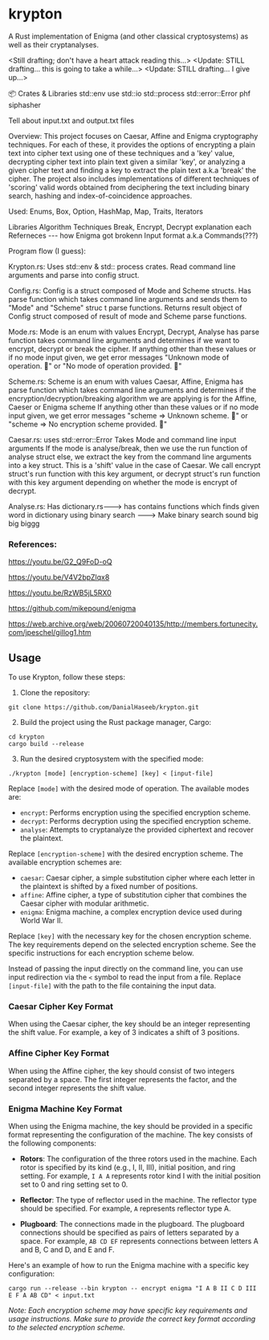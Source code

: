 # krypton
A Rust implementation of Enigma (and other classical cryptosystems) as well as their cryptanalyses.

<Still drafting; don't have a heart attack reading this...>
<Update: STILL drafting... this is going to take a while...>
<Update: STILL drafting... I give up...>

📦 Crates & Libraries
std::env
use std::io
std::process
std::error::Error
phf
siphasher


Tell about input.txt and output.txt files



Overview:
This project focuses on Caesar, Affine and Enigma cryptography techniques. For each of these, it provides the options of encrypting a plain text into cipher text using one of these techniques and a 'key' value, decrypting cipher text into plain text given a similar 'key', or analyzing a given cipher text and finding a key to extract the plain text a.k.a 'break' the cipher. The project also includes implementations of different techniques of 'scoring' valid words obtained from deciphering the text including binary search, hashing and index-of-coincidence approaches.



Used:
Enums, Box, Option, HashMap, Map, Traits, Iterators

Libraries
Algorithm
Techniques
Break, Encrypt, Decrypt explanation each
Referneces --- how Enigma got brokenn
Input format a.k.a Commands(???)


Program flow (I guess):

Krypton.rs:
Uses std::env & std:: process crates.
Read command line arguments and parse into config struct.

Config.rs:
Config is a struct composed of Mode and Scheme structs.
Has parse function which takes command line arguments and sends them to "Mode" and "Scheme" struc t parse functions.
Returns result object of Config struct composed of result of mode and Scheme parse functions.

Mode.rs:
Mode is an enum with values Encrypt, Decrypt, Analyse
has parse function takes command line arguments and determines if we want to encrypt, decrypt or break the cipher.
If anything other than these values or if no mode input given, we get error messages "Unknown mode of operation. 🤔" or "No mode of operation provided. 🧐"

Scheme.rs:
Scheme is an enum with values Caesar, Affine, Enigma
has parse function which takes command line arguments and determines if the encryption/decryption/breaking algorithm we are applying is for the Affine, Caeser or Enigma scheme
If anything other than these values or if no mode input given, we get error messages "scheme => Unknown scheme. 🤔" or "scheme => No encryption scheme provided. 🧐"

Caesar.rs:
uses std::error::Error
Takes Mode and command line input arguments
If the mode is analyse/break, then we use the run function of analyse struct
else, we extract the key from the command line arguments into a key struct.
This is a 'shift' value in the case of Caesar.
We call encrypt struct's run function with this key argument, or decrypt struct's run function with this key argument depending on whether the mode is encrypt of decrypt.


Analyse.rs:
Has dictionary.rs---> has contains functions which finds given word in dictionary using binary search ---> Make binary search sound big big biggg

### References:

https://youtu.be/G2_Q9FoD-oQ

https://youtu.be/V4V2bpZlqx8

https://youtu.be/RzWB5jL5RX0

https://github.com/mikepound/enigma

https://web.archive.org/web/20060720040135/http://members.fortunecity.com/jpeschel/gillog1.htm

## Usage

To use Krypton, follow these steps:

1. Clone the repository:

```shell
git clone https://github.com/DanialHaseeb/krypton.git
```

2. Build the project using the Rust package manager, Cargo:

```shell
cd krypton
cargo build --release
```

3. Run the desired cryptosystem with the specified mode:

```shell
./krypton [mode] [encryption-scheme] [key] < [input-file]
```

Replace `[mode]` with the desired mode of operation. The available modes are:

- `encrypt`: Performs encryption using the specified encryption scheme.
- `decrypt`: Performs decryption using the specified encryption scheme.
- `analyse`: Attempts to cryptanalyze the provided ciphertext and recover the plaintext.

Replace `[encryption-scheme]` with the desired encryption scheme. The available encryption schemes are:

- `caesar`: Caesar cipher, a simple substitution cipher where each letter in the plaintext is shifted by a fixed number of positions.
- `affine`: Affine cipher, a type of substitution cipher that combines the Caesar cipher with modular arithmetic.
- `enigma`: Enigma machine, a complex encryption device used during World War II.

Replace `[key]` with the necessary key for the chosen encryption scheme. The key requirements depend on the selected encryption scheme. See the specific instructions for each encryption scheme below.

Instead of passing the input directly on the command line, you can use input redirection via the `<` symbol to read the input from a file. Replace `[input-file]` with the path to the file containing the input data.

### Caesar Cipher Key Format

When using the Caesar cipher, the key should be an integer representing the shift value. For example, a key of 3 indicates a shift of 3 positions.

### Affine Cipher Key Format

When using the Affine cipher, the key should consist of two integers separated by a space. The first integer represents the factor, and the second integer represents the shift value.

### Enigma Machine Key Format

When using the Enigma machine, the key should be provided in a specific format representing the configuration of the machine. The key consists of the following components:

- **Rotors**: The configuration of the three rotors used in the machine. Each rotor is specified by its kind (e.g., I, II, III), initial position, and ring setting. For example, `I A A` represents rotor kind I with the initial position set to 0 and ring setting set to 0.

- **Reflector**: The type of reflector used in the machine. The reflector type should be specified. For example, `A` represents reflector type A.

- **Plugboard**: The connections made in the plugboard. The plugboard connections should be specified as pairs of letters separated by a space. For example, `AB CD EF` represents connections between letters A and B, C and D, and E and F.

Here's an example of how to run the Enigma machine with a specific key configuration:

```shell
cargo run --release --bin krypton -- encrypt enigma "I A B II C D III E F A AB CD" < input.txt
```

*Note: Each encryption scheme may have specific key requirements and usage instructions. Make sure to provide the correct key format according to the selected encryption scheme.*
